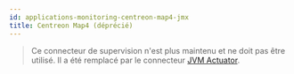 ```yaml
---
id: applications-monitoring-centreon-map4-jmx
title: Centreon Map4 (déprécié)
---
```


> Ce connecteur de supervision n'est plus maintenu et ne doit pas être utilisé. Il a été remplacé par
> le connecteur [JVM Actuator](applications-jvm-actuator.md).
